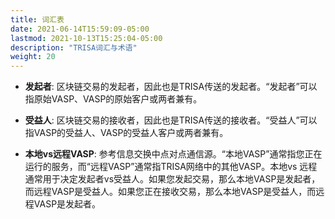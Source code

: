 ```yaml
---
title: 词汇表
date: 2021-06-14T15:59:09-05:00
lastmod: 2021-10-13T15:25:04-05:00
description: "TRISA词汇与术语"
weight: 20
---
```


- **发起者**: 区块链交易的发起者，因此也是TRISA传送的发起者。“发起者”可以指原始VASP、VASP的原始客户或两者兼有。

- **受益人**: 区块链交易的接收者，因此也是TRISA传送的接收者。“受益人”可以指VASP的受益人、VASP的受益人客户或两者兼有。

- **本地vs远程VASP**: 参考信息交换中点对点通信源。“本地VASP”通常指您正在运行的服务，而“远程VASP”通常指TRISA网络中的其他VASP。本地vs 远程通常用于决定发起者vs受益人。如果您发起交易，那么本地VASP是发起者，而远程VASP是受益人。如果您正在接收交易，那么本地VASP是受益人，而远程VASP是发起者。
